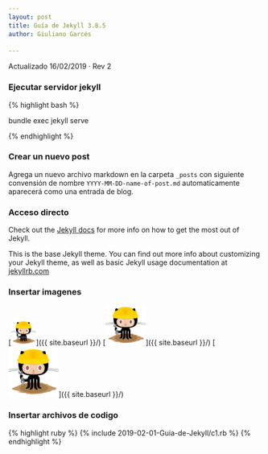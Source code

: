 ```yaml
---
layout: post
title: Guía de Jekyll 3.8.5
author: Giuliano Garcés

---
```

Actualizado 16/02/2019 · Rev 2

### Ejecutar servidor jekyll

{% highlight bash %}

bundle exec jekyll serve

{% endhighlight %}


### Crear un nuevo post 

Agrega un nuevo archivo markdown en la carpeta `_posts` con siguiente convensión de nombre `YYYY-MM-DD-name-of-post.md` automaticamente aparecerá como una entrada de blog. 


### Acceso directo

Check out the [Jekyll docs][jekyll-docs] for more info on how to get the most out of Jekyll. 

[jekyll-docs]: https://jekyllrb.com/docs/home

This is the base Jekyll theme. You can find out more info about customizing your Jekyll theme, as well as basic Jekyll usage documentation at [jekyllrb.com](https://jekyllrb.com/)


### Insertar imagenes

[<img src="/images/404.jpg" style="width: 50px;"/>]({{ site.baseurl }}/)
[<img src="/images/404.jpg" style="width: 80px;"/>]({{ site.baseurl }}/)
[<img src="/images/404.jpg" style="width: 100px;"/>]({{ site.baseurl }}/)

### Insertar archivos de codigo 

{% highlight ruby %}
{% include 2019-02-01-Guia-de-Jekyll/c1.rb %}
{% endhighlight %}
